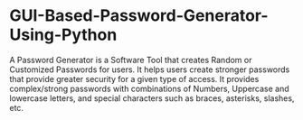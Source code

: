 # GUI-Based-Password-Generator-Using-Python
A Password Generator is a Software Tool that creates Random or Customized Passwords for users.
It helps users create stronger passwords that provide greater security for a given type of access.
It provides complex/strong passwords with combinations of Numbers, Uppercase and lowercase letters, and special characters such as braces, asterisks, slashes, etc.
